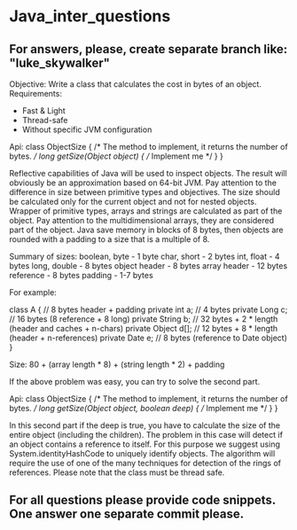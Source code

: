 # Java_inter_questions

## For answers, please, create separate branch like: "luke_skywalker"

Objective: Write a class that calculates the cost in bytes of an object.
Requirements:
 - Fast & Light
 - Thread-safe
 - Without specific JVM configuration
 
Api:
class ObjectSize {
	/* The method to implement, it returns the number of bytes. */
	long getSize(Object object) { /* Implement me */ }
}

Reflective capabilities of Java will be used to inspect objects.
The result will obviously be an approximation based on 64-bit JVM.
Pay attention to the difference in size between primitive types and objectives.
The size should be calculated only for the current object and not for nested objects.
Wrapper of primitive types, arrays and strings are calculated as part of the object.
Pay attention to the multidimensional arrays, they are considered part of the object.
Java save memory in blocks of 8 bytes, then objects are rounded with a padding to a size that is a multiple of 8.

Summary of sizes:
boolean, byte - 1 byte
char, short - 2 bytes
int, float - 4 bytes
long, double - 8 bytes
object header - 8 bytes
array header - 12 bytes
reference - 8 bytes
padding - 1-7 bytes

For example:

class A {					// 8 bytes header + padding
	private int a;			// 4 bytes
	private Long c;			// 16 bytes (8 reference + 8 long)
	private String b;		// 32 bytes + 2 * length (header and caches + n-chars)
	private Object d[];		// 12 bytes + 8 * length (header + n-references)
	private Date e;			// 8 bytes (reference to Date object)
}

Size: 80 + (array length * 8) + (string length * 2) + padding

If the above problem was easy, you can try to solve the second part.

Api:
class ObjectSize {
	/* The method to implement, it returns the number of bytes. */
	long getSize(Object object, boolean deep) { /* Implement me */ }
}

In this second part if the deep is true, you have to calculate the size of the entire object (including the children).
The problem in this case will detect if an object contains a reference to itself.
For this purpose we suggest using System.identityHashCode to uniquely identify objects.
The algorithm will require the use of one of the many techniques for detection of the rings of references.
Please note that the class must be thread safe.

## For all questions please provide code snippets. One answer one separate commit please.
